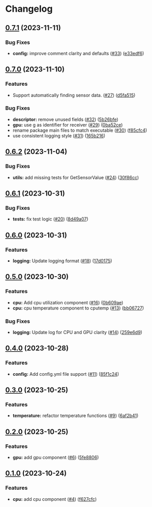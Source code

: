 # Changelog

## [0.7.1](https://github.com/freddiehaddad/swaybar/compare/v0.7.0...v0.7.1) (2023-11-11)


### Bug Fixes

* **config:** improve comment clarity and defaults ([#33](https://github.com/freddiehaddad/swaybar/issues/33)) ([e33edf6](https://github.com/freddiehaddad/swaybar/commit/e33edf6337fdd3501991bbcb9b47ef2b11a7332d))

## [0.7.0](https://github.com/freddiehaddad/swaybar/compare/v0.6.2...v0.7.0) (2023-11-10)


### Features

* Support automatically finding sensor data. ([#27](https://github.com/freddiehaddad/swaybar/issues/27)) ([d5fa515](https://github.com/freddiehaddad/swaybar/commit/d5fa5154f03194e40550dcf6f8829ad026ea52a7))


### Bug Fixes

* **descriptor:** remove unused fields ([#32](https://github.com/freddiehaddad/swaybar/issues/32)) ([5b26bfe](https://github.com/freddiehaddad/swaybar/commit/5b26bfee63b4500c72be514fc235f2e784c9dc51))
* **gpu:** use g as identifier for receiver ([#29](https://github.com/freddiehaddad/swaybar/issues/29)) ([0ba52ce](https://github.com/freddiehaddad/swaybar/commit/0ba52ce56211004af600cc19dd88a21152023a25))
* rename package main files to match executable ([#30](https://github.com/freddiehaddad/swaybar/issues/30)) ([f85cfc4](https://github.com/freddiehaddad/swaybar/commit/f85cfc4414282bb78d821fc240a2f366b7ab7037))
* use consistent logging style ([#31](https://github.com/freddiehaddad/swaybar/issues/31)) ([165b216](https://github.com/freddiehaddad/swaybar/commit/165b216f0cba882215d4f7890795b23b91a03a3f))

## [0.6.2](https://github.com/freddiehaddad/swaybar/compare/v0.6.1...v0.6.2) (2023-11-04)


### Bug Fixes

* **utils:** add missing tests for GetSensorValue ([#24](https://github.com/freddiehaddad/swaybar/issues/24)) ([30f86cc](https://github.com/freddiehaddad/swaybar/commit/30f86ccd488b684294f9d08939bf5dfc0ce8447e))

## [0.6.1](https://github.com/freddiehaddad/swaybar/compare/v0.6.0...v0.6.1) (2023-10-31)


### Bug Fixes

* **tests:** fix test logic ([#20](https://github.com/freddiehaddad/swaybar/issues/20)) ([8d49a07](https://github.com/freddiehaddad/swaybar/commit/8d49a07a232b5e78e9043eb537e573d8a9e05811))

## [0.6.0](https://github.com/freddiehaddad/swaybar/compare/v0.5.0...v0.6.0) (2023-10-31)


### Features

* **logging:** Update logging format ([#18](https://github.com/freddiehaddad/swaybar/issues/18)) ([17d0175](https://github.com/freddiehaddad/swaybar/commit/17d017576b5cf6d14622e4ceb2d0631ca62a5640))

## [0.5.0](https://github.com/freddiehaddad/swaybar/compare/v0.4.0...v0.5.0) (2023-10-30)


### Features

* **cpu:** Add cpu utilization component ([#16](https://github.com/freddiehaddad/swaybar/issues/16)) ([0b609ae](https://github.com/freddiehaddad/swaybar/commit/0b609aeccd3d13299f4867f2ffa77502c4609e00))
* **cpu:** cpu temperature component to cputemp ([#13](https://github.com/freddiehaddad/swaybar/issues/13)) ([bb06727](https://github.com/freddiehaddad/swaybar/commit/bb06727b1df5fb874af9e53b98f3b811d6538660))


### Bug Fixes

* **logging:** Update log for CPU and GPU clarity ([#14](https://github.com/freddiehaddad/swaybar/issues/14)) ([259e6d9](https://github.com/freddiehaddad/swaybar/commit/259e6d95c1d44d11e4446b20a09e275e7778d2d7))

## [0.4.0](https://github.com/freddiehaddad/swaybar/compare/v0.3.0...v0.4.0) (2023-10-28)


### Features

* **config:** Add config.yml file support ([#11](https://github.com/freddiehaddad/swaybar/issues/11)) ([85f1c24](https://github.com/freddiehaddad/swaybar/commit/85f1c24b7f17c6795248479d7d79696e206d9008))

## [0.3.0](https://github.com/freddiehaddad/swaybar/compare/v0.2.0...v0.3.0) (2023-10-25)


### Features

* **temperature:** refactor temperature functions ([#9](https://github.com/freddiehaddad/swaybar/issues/9)) ([6af2b41](https://github.com/freddiehaddad/swaybar/commit/6af2b41f955b1c6c4baf79b579cf3bc05db3d461))

## [0.2.0](https://github.com/freddiehaddad/swaybar/compare/v0.1.0...v0.2.0) (2023-10-25)


### Features

* **gpu:** add gpu component ([#6](https://github.com/freddiehaddad/swaybar/issues/6)) ([5fe8806](https://github.com/freddiehaddad/swaybar/commit/5fe8806a4e5783f8bc51c5e3d4b5641973149e0f))

## [0.1.0](https://github.com/freddiehaddad/swaybar/compare/v0.0.1...v0.1.0) (2023-10-24)


### Features

* **cpu:** add cpu component ([#4](https://github.com/freddiehaddad/swaybar/issues/4)) ([f627cfc](https://github.com/freddiehaddad/swaybar/commit/f627cfcb23a8df0c85b77c60d6924b85a3acc6e0))
